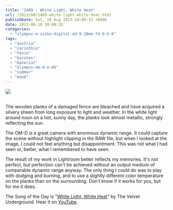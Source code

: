 ```yaml
---
title: "2489 - White Light, White Heat"
url: /2013/08/2489-white-light-white-heat.html
publishDate: Sat, 10 Aug 2013 18:00:33 +0000
date: 2013-08-10 20:00:33
categories: 
  - "olympus-m-zuiko-digital-ed-9-18mm-f4-0-5-6"
tags: 
  - "austria"
  - "carinthia"
  - "fence"
  - "karnten"
  - "material"
  - "olympus-om-d-e-m5"
  - "summer"
  - "wood"
---
```

<div class="container">
<div class="center"><a target="_blank" href="https://d25zfm9zpd7gm5.cloudfront.net/1200x1200/2013/20130728_142002_lr.jpg"><img src="https://d25zfm9zpd7gm5.cloudfront.net/0600x0600/2013/20130728_142002_lr.jpg" /></a></div>
</div>
<br />

The wooden planks of a damaged fence are bleached and have acquired a silvery sheen from long exposure to light and weather. In the white light around noon on a hot, sunny day, the planks look almost metallic, strongly reflecting the sun. 

The OM-D is a great camera with enormous dynamic range. It could capture the scene without highlight clipping in the RAW file, but when I looked at the image, I could not feel anything but disappointment. This was not what I had seen or, better, what I remembered to have seen.

 The result of my work in Lightroom better reflects my memories. It's not perfect, but perfection can't be achieved without an output medium of comparable dynamic range anyway. The only thing I could do was to play with dodging and burning, and to use a slightly different color temperature on the planks than on the surrounding. Don't know if it works for you, but for me it does.

The Song of the Day is "<a href="http://www.lyricsmode.com/lyrics/v/velvet_underground/white_light_white_heat.html" target="_blank">White Light, White Heat</a>" by The Velvet Underground. Hear it on <a href="http://www.youtube.com/watch?v=dKo3nbOSx9o" target="_blank">YouTube</a>.

